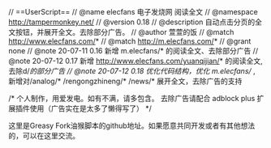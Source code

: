// ==UserScript==
// @name         elecfans 电子发烧网 阅读全文
// @namespace    http://tampermonkey.net/
// @version      0.18
// @description  自动点击分页的全文按钮，并展开全文。去除部分广告。
// @author       萱萱的饭
// @match        http://www.elecfans.com/*
// @match        http://m.elecfans.com/*
// @grant        none
// @note         20-07-11 0.16 新增 m.elecfans/* 的阅读全文、去除部分广告
// @note         20-07-12 0.17 新增 http://www.elecfans.com/yuanqijian/* 的阅读全文,去除d/*的部分广告
// @note         20-07-12 0.18 优化代码结构，优化 m.elecfans/* , 新增对/analog/* /rengongzhineng/* /news/* 展开全文，去除广告的支持

/*
个人制作，用爱发电。如有不满，请多包含。 去除广告请配合 adblock plus 扩展插件使用（广告实在是太多了懒得写了）
*/

这里是Greasy Fork油猴脚本的github地址。如果愿意共同开发或者有其他想法的，可以在这里交流。
